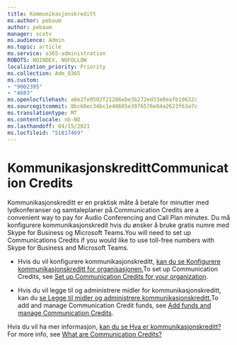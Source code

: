 ```yaml
---
title: Kommunikasjonskreditt
ms.author: pebaum
author: pebaum
manager: scotv
ms.audience: Admin
ms.topic: article
ms.service: o365-administration
ROBOTS: NOINDEX, NOFOLLOW
localization_priority: Priority
ms.collection: Adm_O365
ms.custom:
- "9002395"
- "4683"
ms.openlocfilehash: a8e2fe0502f21286ebe3b272ed33e0eafb10632c
ms.sourcegitcommit: 8bc60ec34bc1e40685e3976576e04a2623f63a7c
ms.translationtype: MT
ms.contentlocale: nb-NO
ms.lasthandoff: 04/15/2021
ms.locfileid: "51817469"
---
```

# <a name="communication-credits"></a><span data-ttu-id="7707c-102">Kommunikasjonskreditt</span><span class="sxs-lookup"><span data-stu-id="7707c-102">Communication Credits</span></span>

<span data-ttu-id="7707c-103">Kommunikasjonskreditt er en praktisk måte å betale for minutter med lydkonferanser og samtaleplaner på.</span><span class="sxs-lookup"><span data-stu-id="7707c-103">Communication Credits are a convenient way to pay for Audio Conferencing and Call Plan minutes.</span></span> <span data-ttu-id="7707c-104">Du må konfigurere kommunikasjonskredit hvis du ønsker å bruke gratis numre med Skype for Business og Microsoft Teams.</span><span class="sxs-lookup"><span data-stu-id="7707c-104">You will need to set up Communications Credits if you would like to use toll-free numbers with Skype for Business and Microsoft Teams.</span></span>

- <span data-ttu-id="7707c-105">Hvis du vil konfigurere kommunikasjonskreditt, [kan du se Konfigurere kommunikasjonskreditt for organisasjonen.](https://docs.microsoft.com/microsoftteams/set-up-communications-credits-for-your-organization)</span><span class="sxs-lookup"><span data-stu-id="7707c-105">To set up Communication Credits, see [Set up Communication Credits for your organization](https://docs.microsoft.com/microsoftteams/set-up-communications-credits-for-your-organization).</span></span> 

- <span data-ttu-id="7707c-106">Hvis du vil legge til og administrere midler for kommunikasjonskreditt, kan du [se Legge til midler og administrere kommunikasjonskreditt.](https://docs.microsoft.com/microsoftteams/add-funds-and-manage-communications-credits)</span><span class="sxs-lookup"><span data-stu-id="7707c-106">To add and manage Communication Credit funds, see [Add funds and manage Communication Credits](https://docs.microsoft.com/microsoftteams/add-funds-and-manage-communications-credits).</span></span> 

<span data-ttu-id="7707c-107">Hvis du vil ha mer informasjon, [kan du se Hva er kommunikasjonskreditt?](https://docs.microsoft.com/microsoftteams/what-are-communications-credits)</span><span class="sxs-lookup"><span data-stu-id="7707c-107">For more info, see [What are Communication Credits?](https://docs.microsoft.com/microsoftteams/what-are-communications-credits)</span></span>
